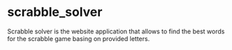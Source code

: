# scrabble_solver
Scrabble solver is the website application that allows to find the best words for the scrabble game basing on provided letters.
